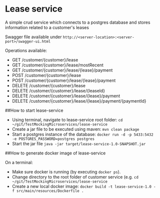 # Lease service

A simple crud service which connects to a postgres database and stores information related to a customer's leases

Swagger file available under `http://<server-location>:<server-port>/swagger-ui.html`

Operations available:
- GET /customer/{customer}/lease
- GET /customer/{customer}/lease/mostRecent
- GET /customer/{customer}/lease/{lease}/payment
- POST /customer/{customer}/lease
- POST /customer/{customer}/lease/{lease}/payment
- DELETE /customer/{customer}/lease
- DELETE /customer/{customer}/lease/{leaseId}
- DELETE /customer/{customer}/lease/{lease}/payment
- DELETE /customer/{customer}/lease/{lease}/payment/{paymentId}

##How to start lease-service

- Using terminal, navigate to lease-service root folder: `cd ~/git/TestMockingMicroservices/lease-service`
- Create a jar file to be executed using maven: `mvn clean package`
- Start a postgres instance of the database: `docker run -d -p 5433:5432 -e POSTGRES_PASSWORD=postgres postgres`
- Start the jar file `java -jar target/lease-service-1.0-SNAPSHOT.jar`

##How to generate docker image of lease-service

On a terminal:
- Make sure docker is running (by executing `docker ps`).
- Change directory to the root folder of customer service (e.g. `cd ~/git/TestMockingMicroservices/lease-service`
- Create a new local docker image: `docker build -t lease-service-1.0 -f src/main/resources/Dockerfile .`
